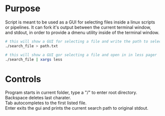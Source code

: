 # Purpose
Script is meant to be used as a GUI for selecting files inside a linux scripts or pipelines.
It can fork it's output between the current terminal window, and stdout, in order to provide a dmenu utility inside of the terminal window.
```bash
# this will show a GUI for selecting a file and write the path to selected file to path.txt 
./search_file > path.txt

# this will show a GUI gor selecting a file and open in in less pager
./search_file | xargs less
```

# Controls
Program starts in current folder, type a "/" to enter root directory.<br/>
Backspace deletes last charater.<br/>
Tab autocompletes to the first listed file.<br/>
Enter exits the gui and prints the current search path to original stdout.<br/>
